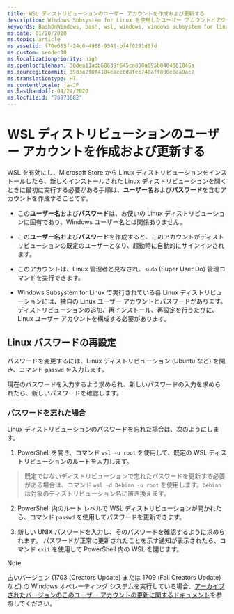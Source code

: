```yaml
---
title: WSL ディストリビューションのユーザー アカウントを作成および更新する
description: Windows Subsystem for Linux を使用したユーザー アカウントとアクセス許可の管理のリファレンス。
keywords: BashOnWindows, bash, wsl, windows, windows subsystem for linux, windowssubsystem, ubuntu, ユーザー アカウント
ms.date: 01/20/2020
ms.topic: article
ms.assetid: f70e685f-24c6-4908-9546-bf4f0291d8fd
ms.custom: seodec18
ms.localizationpriority: high
ms.openlocfilehash: 30dea11adb68639f645ca800a695b0404661845a
ms.sourcegitcommit: 39d3a2f0f4184eaec8d8fec740aff800e8ea9ac7
ms.translationtype: HT
ms.contentlocale: ja-JP
ms.lasthandoff: 04/24/2020
ms.locfileid: "76973682"
---
```

# <a name="create-and-update-user-accounts-for-wsl-distributions"></a>WSL ディストリビューションのユーザー アカウントを作成および更新する

WSL を有効にし、Microsoft Store から Linux ディストリビューションをインストールしたら、新しくインストールされた Linux ディストリビューションを開くときに最初に実行する必要がある手順は、**ユーザー名**および**パスワード**を含むアカウントを作成することです。

- この**ユーザー名**および**パスワード**は、お使いの Linux ディストリビューションに固有であり、Windows ユーザー名とは関係ありません。

- この**ユーザー名**および**パスワード**を作成すると、このアカウントがディストリビューションの既定のユーザーとなり、起動時に自動的にサインインされます。

- このアカウントは、Linux 管理者と見なされ、`sudo` (Super User Do) 管理コマンドを実行できます。

- Windows Subsystem for Linux で実行されている各 Linux ディストリビューションには、独自の Linux ユーザー アカウントとパスワードがあります。  ディストリビューションの追加、再インストール、再設定を行うたびに、Linux ユーザー アカウントを構成する必要があります。

## <a name="reset-your-linux-password"></a>Linux パスワードの再設定

パスワードを変更するには、Linux ディストリビューション (Ubuntu など) を開き、コマンド `passwd` を入力します。

現在のパスワードを入力するよう求められ、新しいパスワードの入力を求められたら、新しいパスワードを確認します。

### <a name="forgot-your-password"></a>パスワードを忘れた場合

Linux ディストリビューションのパスワードを忘れた場合は、次のようにします。

1. PowerShell を開き、コマンド `wsl -u root` を使用して、既定の WSL ディストリビューションのルートを入力します。

> 既定ではないディストリビューションで忘れたパスワードを更新する必要がある場合は、コマンド `wsl -d Debian -u root` を使用します。`Debian` は対象のディストリビューション名に置き換えます。

2. PowerShell 内のルート レベルで WSL ディストリビューションが開かれたら、コマンド `passwd` を使用してパスワードを更新できます。

3. 新しい UNIX パスワードを入力し、そのパスワードを確認するように求められます。 パスワードが正常に更新されたことを示す通知が表示されたら、コマンド `exit` を使用して PowerShell 内の WSL を閉じます。

> [!NOTE]
> 古いバージョン (1703 (Creators Update) または 1709 (Fall Creators Update) など) の Windows オペレーティング システムを実行している場合、[アーカイブされたバージョンのこのユーザー アカウントの更新に関するドキュメント](./user-support-archived.md)を参照してください。
